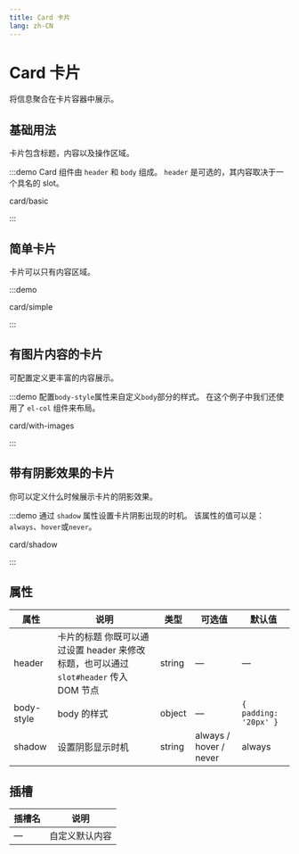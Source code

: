 ```yaml
---
title: Card 卡片
lang: zh-CN
---
```


# Card 卡片

将信息聚合在卡片容器中展示。

## 基础用法

卡片包含标题，内容以及操作区域。

:::demo Card 组件由 `header` 和 `body` 组成。 `header` 是可选的，其内容取决于一个具名的 slot。

card/basic

:::

## 简单卡片

卡片可以只有内容区域。

:::demo

card/simple

:::

## 有图片内容的卡片

可配置定义更丰富的内容展示。

:::demo 配置`body-style`属性来自定义`body`部分的样式。 在这个例子中我们还使用了 `el-col` 组件来布局。

card/with-images

:::

## 带有阴影效果的卡片

你可以定义什么时候展示卡片的阴影效果。

:::demo 通过 `shadow` 属性设置卡片阴影出现的时机。 该属性的值可以是：`always`、`hover`或`never`。

card/shadow

:::

## 属性

| 属性         | 说明                                                        | 类型     | 可选值                    | 默认值                   |
| ---------- | --------------------------------------------------------- | ------ | ---------------------- | --------------------- |
| header     | 卡片的标题 你既可以通过设置 header 来修改标题，也可以通过 `slot#header` 传入 DOM 节点 | string | —                      | —                     |
| body-style | body 的样式                                                  | object | —                      | `{ padding: '20px' }` |
| shadow     | 设置阴影显示时机                                                  | string | always / hover / never | always                |

## 插槽

| 插槽名 | 说明      |
| --- | ------- |
| —   | 自定义默认内容 |
